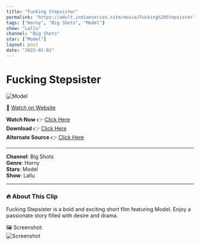 ```yaml
---
title: "Fucking Stepsister"
permalink: "https://adult.indianseries.site/movie/Fucking%20Stepsister"
tags: ["Horny", "Big Shots", "Model"]
show: "Lallu"
channel: "Big Shots"
star: ["Model"]
layout: post
date: "2025-01-01"
---
```


# Fucking Stepsister

![Model](https://shorts.desisins.com/wp-content/uploads/2024/12/Lallu-Bigshots-2-DesiSisn.com_.jpg)

🔗 [Watch on Website](https://adult.indianseries.site/movie/Fucking%20Stepsister)

**Watch Now** 👉 [Click Here](https://adult.indianseries.site/movie/Fucking%20Stepsister)  
**Download** 👉 [Click Here](https://adult.indianseries.site/movie/Fucking%20Stepsister)  
**Alternate Source** 👉 [Click Here](https://adult.indianseries.site/movie/Fucking%20Stepsister)

---

**Channel**: Big Shots  
**Genre**: Horny  
**Stars**: Model  
**Show**: Lallu

---

### 🔥 About This Clip

Fucking Stepsister is a bold and exciting short film featuring Model. Enjoy a passionate story filled with desire and drama.
 
🖼️ Screenshot:  
![Screenshot](https://shorts.desisins.com/wp-content/uploads/2024/12/Lallu-Bigshots-2-DesiSisn.com_.jpg)
